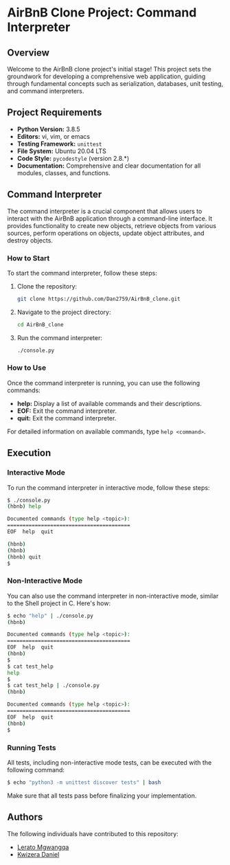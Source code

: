 # AirBnB Clone Project: Command Interpreter

## Overview

Welcome to the AirBnB clone project's initial stage! This project sets the groundwork for developing a comprehensive web application, guiding through fundamental concepts such as serialization, databases, unit testing, and command interpreters.

## Project Requirements

- **Python Version:** 3.8.5
- **Editors:** vi, vim, or emacs
- **Testing Framework:** `unittest`
- **File System:** Ubuntu 20.04 LTS
- **Code Style:** `pycodestyle` (version 2.8.*)
- **Documentation:** Comprehensive and clear documentation for all modules, classes, and functions.

## Command Interpreter

The command interpreter is a crucial component that allows users to interact with the AirBnB application through a command-line interface. It provides functionality to create new objects, retrieve objects from various sources, perform operations on objects, update object attributes, and destroy objects.

### How to Start

To start the command interpreter, follow these steps:

1. Clone the repository:
   ```bash
   git clone https://github.com/Dan2759/AirBnB_clone.git
   ```

2. Navigate to the project directory:
   ```bash
   cd AirBnB_clone
   ```

3. Run the command interpreter:
   ```bash
   ./console.py
   ```

### How to Use

Once the command interpreter is running, you can use the following commands:

- **help:** Display a list of available commands and their descriptions.
- **EOF:** Exit the command interpreter.
- **quit:** Exit the command interpreter.

For detailed information on available commands, type `help <command>`.

## Execution

### Interactive Mode

To run the command interpreter in interactive mode, follow these steps:

```bash
$ ./console.py
(hbnb) help

Documented commands (type help <topic>):
========================================
EOF  help  quit

(hbnb) 
(hbnb) 
(hbnb) quit
$
```

### Non-Interactive Mode

You can also use the command interpreter in non-interactive mode, similar to the Shell project in C. Here's how:

```bash
$ echo "help" | ./console.py
(hbnb)

Documented commands (type help <topic>):
========================================
EOF  help  quit
(hbnb) 
$
$ cat test_help
help
$
$ cat test_help | ./console.py
(hbnb)

Documented commands (type help <topic>):
========================================
EOF  help  quit
(hbnb) 
$
```

### Running Tests

All tests, including non-interactive mode tests, can be executed with the following command:

```bash
$ echo "python3 -m unittest discover tests" | bash
```

Make sure that all tests pass before finalizing your implementation.

## Authors

The following individuals have contributed to this repository:

- [Lerato Mgwangqa](https://github.com/Ivyratermgwangqa)
- [Kwizera Daniel](https://github.com/Dan2759)
